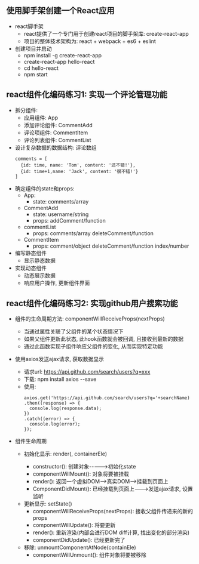 ## 使用脚手架创建一个React应用
* react脚手架
  * react提供了一个专门用于创建react项目的脚手架库: create-react-app
  * 项目的整体技术架构为: react + webpack + es6 + eslint
* 创建项目并启动
  * npm install -g create-react-app
  * create-react-app hello-react
  * cd hello-react
  * npm start

## react组件化编码练习1: 实现一个评论管理功能
* 拆分组件:
  * 应用组件: App
  * 添加评论组件: CommentAdd
  * 评论项组件: CommentItem
  * 评论列表组件: CommentList
* 设计复杂数据的数据结构: 评论数组
  ```
  comments = [
    {id: time, name: 'Tom', content: '还不错!'},
    {id: time+1,name: 'Jack', content: '很不错!'}
  ]
  ```
* 确定组件的state和props:
  * App: 
    * state: comments/array
  * CommentAdd
    * state: username/string
    * props: addComment/function
  * commentList
    * props: comments/array   deleteComment/function
  * CommentItem
    * props: comment/object  deleteComment/function  index/number
* 编写静态组件
  * 显示静态数据
* 实现动态组件
  * 动态展示数据
  * 响应用户操作, 更新组件界面
  
## react组件化编码练习2: 实现github用户搜索功能
* 组件的生命周期方法: componentWillReceiveProps(nextProps)
  * 当通过属性关联了父组件的某个状态情况下
  * 如果父组件更新此状态, 此hook函数就会被回调, 且接收到最新的数据
  * 通过此函数实现子组件响应父组件的变化, 从而实现特定功能
* 使用axios发送ajax请求, 获取数据显示
  * 请求url: https://api.github.com/search/users?q=xxx
  * 下载: npm install axios --save
  * 使用:
    ```
    axios.get('https://api.github.com/search/users?q='+searchName)
    .then((response) => {
      console.log(response.data);
    })
    .catch((error) => {
      console.log(error);
    });
    ```

* 组件生命周期
	* 初始化显示: render(<Xxx/>, containerEle)
		* constructor(): 创建对象----->初始化state
		* componentWillMount(): 对象将要被挂载
		* render(): 返回一个虚拟DOM-->真实DOM-->挂载到页面上
		* ComponentDidMount(): 已经挂载到页面上--->发送ajax请求, 设置监听
	* 更新显示: setState()
		* componentWillReceiveProps(nextProps): 接收父组件传递来的新的props
		* componentWillUpdate(): 将要更新
		* render(): 重新渲染(内部会进行DOM diff计算, 找出变化的部分渲染)
		* componentDidUpdate(): 已经更新完了
	* 移除: unmountComponentAtNode(containEle)
		* componentWillUnmount(): 组件对象将要被移除

